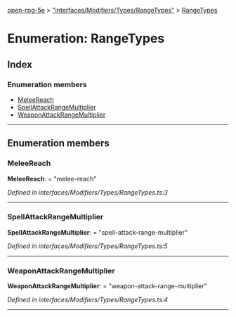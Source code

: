 [open-rpg-5e](../README.md) > ["interfaces/Modifiers/Types/RangeTypes"](../modules/_interfaces_modifiers_types_rangetypes_.md) > [RangeTypes](../enums/_interfaces_modifiers_types_rangetypes_.rangetypes.md)

# Enumeration: RangeTypes

## Index

### Enumeration members

* [MeleeReach](_interfaces_modifiers_types_rangetypes_.rangetypes.md#meleereach)
* [SpellAttackRangeMultiplier](_interfaces_modifiers_types_rangetypes_.rangetypes.md#spellattackrangemultiplier)
* [WeaponAttackRangeMultiplier](_interfaces_modifiers_types_rangetypes_.rangetypes.md#weaponattackrangemultiplier)

---

## Enumeration members

<a id="meleereach"></a>

###  MeleeReach

**MeleeReach**:  = "melee-reach"

*Defined in interfaces/Modifiers/Types/RangeTypes.ts:3*

___
<a id="spellattackrangemultiplier"></a>

###  SpellAttackRangeMultiplier

**SpellAttackRangeMultiplier**:  = "spell-attack-range-multiplier"

*Defined in interfaces/Modifiers/Types/RangeTypes.ts:5*

___
<a id="weaponattackrangemultiplier"></a>

###  WeaponAttackRangeMultiplier

**WeaponAttackRangeMultiplier**:  = "weapon-attack-range-multiplier"

*Defined in interfaces/Modifiers/Types/RangeTypes.ts:4*

___

